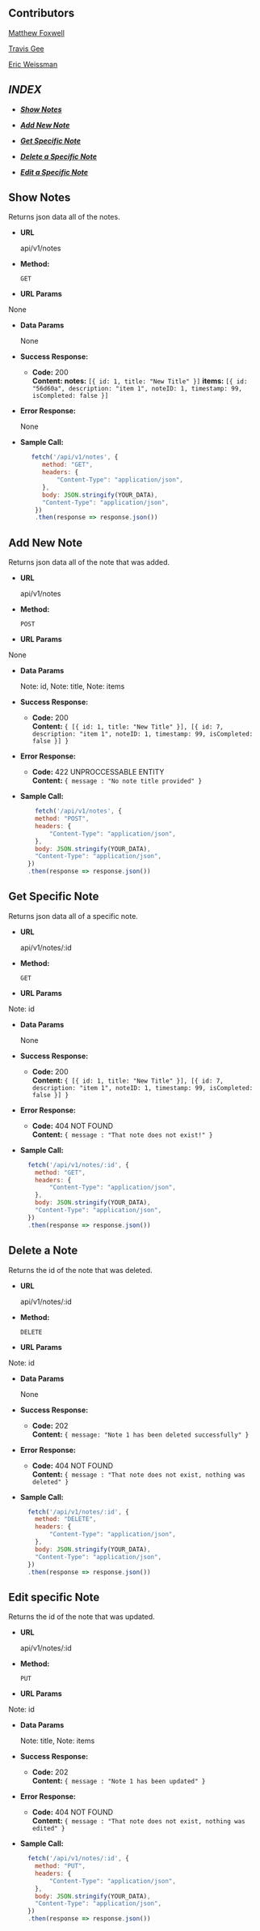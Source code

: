 ## Contributors
[Matthew Foxwell](https://github.com/foxwellm)

[Travis Gee](https://github.com/geet084)

[Eric Weissman](https://github.com/ericweissman)

*INDEX*
----
* ***[Show Notes](https://github.com/ericweissman/trapper-keeper-be/blob/master/README.md#show-notes)***

* ***[Add New Note](https://github.com/ericweissman/trapper-keeper-be/blob/master/README.md#add-new-note)***

* ***[Get Specific Note](https://github.com/ericweissman/trapper-keeper-be/blob/master/README.md#get-specific-note)***

* ***[Delete a Specific Note](https://github.com/ericweissman/trapper-keeper-be/blob/master/README.md#delete-a-note)***

* ***[Edit a Specific Note](https://github.com/ericweissman/trapper-keeper-be/blob/master/README.md#edit-specific-note)***



**Show Notes**
----
  Returns json data all of the notes.

* **URL**

  api/v1/notes

* **Method:**

  `GET`
  
*  **URL Params**

  None

* **Data Params**

  None

* **Success Response:**

  * **Code:** 200 <br />
    **Content:** 
    **notes:** `[{ id: 1, title: "New Title" }]`
    **items:** `[{ id: "56d60a", description: "item 1", noteID: 1, timestamp: 99, isCompleted: false }]`
 
* **Error Response:**

  None

* **Sample Call:**

  ```javascript
     fetch('/api/v1/notes', {
        method: "GET",
        headers: {
            "Content-Type": "application/json",
        },
        body: JSON.stringify(YOUR_DATA),
        "Content-Type": "application/json",
      })
      .then(response => response.json())
  ```
  

**Add New Note**
----
  Returns json data all of the note that was added.

* **URL**

  api/v1/notes

* **Method:**

  `POST`
  
*  **URL Params**

  None

* **Data Params**

  Note: id,
  Note: title,
  Note: items

* **Success Response:**

  * **Code:** 200 <br />
    **Content:** `{ [{ id: 1, title: "New Title" }], [{ id: 7, description: "item 1", noteID: 1, timestamp: 99, isCompleted: false }] }`
 
* **Error Response:**

  * **Code:** 422 UNPROCCESSABLE ENTITY <br />
    **Content:** `{ message : "No note title provided" }`

* **Sample Call:**

  ```javascript
      fetch('/api/v1/notes', {
      method: "POST",
      headers: {
          "Content-Type": "application/json",
      },
      body: JSON.stringify(YOUR_DATA),
      "Content-Type": "application/json",
    })
    .then(response => response.json())
  ```


**Get Specific Note**
----
  Returns json data all of a specific note.

* **URL**

  api/v1/notes/:id

* **Method:**

  `GET`
  
*  **URL Params**

  Note: id

* **Data Params**

  None

* **Success Response:**

  * **Code:** 200 <br />
    **Content:** `{ [{ id: 1, title: "New Title" }], [{ id: 7, description: "item 1", noteID: 1, timestamp: 99, isCompleted: false }] }`
 
* **Error Response:**

  * **Code:** 404 NOT FOUND <br />
    **Content:** `{ message : "That note does not exist!" }`

* **Sample Call:**

  ```javascript
    fetch('/api/v1/notes/:id', {
      method: "GET",
      headers: {
          "Content-Type": "application/json",
      },
      body: JSON.stringify(YOUR_DATA),
      "Content-Type": "application/json",
    })
    .then(response => response.json())
  ```


**Delete a Note**
----
  Returns the id of the note that was deleted.

* **URL**

  api/v1/notes/:id

* **Method:**

  `DELETE`
  
*  **URL Params**

  Note: id

* **Data Params**

  None

* **Success Response:**

  * **Code:** 202 <br />
    **Content:** `{ message: "Note 1 has been deleted successfully" }`
 
* **Error Response:**

  * **Code:** 404 NOT FOUND <br />
    **Content:** `{ message : "That note does not exist, nothing was deleted" }`

* **Sample Call:**

  ```javascript
    fetch('/api/v1/notes/:id', {
      method: "DELETE",
      headers: {
          "Content-Type": "application/json",
      },
      body: JSON.stringify(YOUR_DATA),
      "Content-Type": "application/json",
    })
    .then(response => response.json())
  ```


**Edit specific Note**
----
  Returns the id of the note that was updated.

* **URL**

  api/v1/notes/:id

* **Method:**

  `PUT`
  
*  **URL Params**

  Note: id

* **Data Params**

  Note: title,
  Note: items

* **Success Response:**

  * **Code:** 202 <br />
    **Content:** `{ message : "Note 1 has been updated" }`
 
* **Error Response:**

  * **Code:** 404 NOT FOUND <br />
    **Content:** `{ message : "That note does not exist, nothing was edited" }`

* **Sample Call:**

  ```javascript
    fetch('/api/v1/notes/:id', {
      method: "PUT",
      headers: {
          "Content-Type": "application/json",
      },
      body: JSON.stringify(YOUR_DATA),
      "Content-Type": "application/json",
    })
    .then(response => response.json())
  ```
